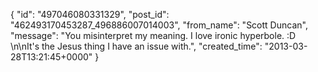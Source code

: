  {
   "id": "497046080331329",
   "post_id": "462493170453287_496886007014003",
   "from_name": "Scott Duncan",
   "message": "You misinterpret my meaning. I love ironic hyperbole. :D \n\nIt's the Jesus thing I have an issue with.",
   "created_time": "2013-03-28T13:21:45+0000"
 }
